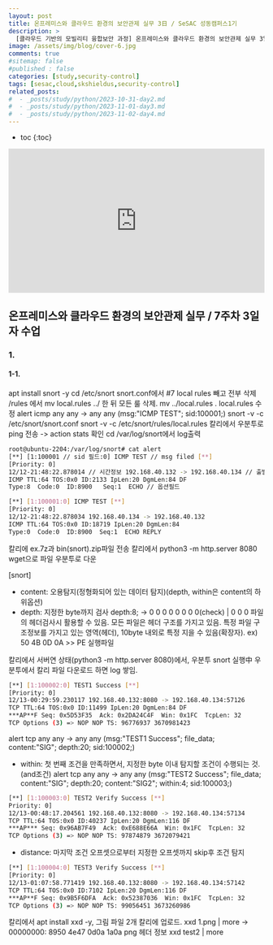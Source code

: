 ```yaml
---
layout: post
title: 온프레미스와 클라우드 환경의 보안관제 실무 3日 / SeSAC 성동캠퍼스1기
description: >
  [클라우드 기반의 모빌리티 융합보안 과정] 온프레미스와 클라우드 환경의 보안관제 실무 3일차 수업입니다. 
image: /assets/img/blog/cover-6.jpg
comments: true
#sitemap: false
#published : false
categories: [study,security-control]
tags: [sesac,cloud,skshieldus,security-control]
related_posts:
#  - _posts/study/python/2023-10-31-day2.md
#  - _posts/study/python/2023-11-01-day3.md
#  - _posts/study/python/2023-11-02-day4.md
---
```

* toc
{:toc}

<style>.embed-container { position: relative; padding-bottom: 56.25%; height: 0; overflow: hidden; max-width: 100%; } .embed-container iframe, .embed-container object, .embed-container embed { position: absolute; top: 0; left: 0; width: 100%; height: 100%; }</style><div class='embed-container'><iframe src='https://www.youtube.com/embed/' frameborder='0' allowfullscreen></iframe></div>

## 온프레미스와 클라우드 환경의 보안관제 실무 / 7주차 3일자 수업

### 1. 

#### 1-1. 





















apt install snort -y
cd /etc/snort
snort.conf에서 #7 local rules 빼고 전부 삭제
/rules 에서 mv local.rules ../ 한 뒤 모든 룰 삭제.
mv ../local.rules .
local.rules 수정
alert icmp any any -> any any (msg:"ICMP TEST"; sid:100001;)
snort -v -c /etc/snort/snort.conf
snort -v -c /etc/snort/rules/local.rules
칼리에서 우분투로 ping 전송 -> action stats 확인
cd /var/log/snort에서 log출력

```bash
root@ubuntu-2204:/var/log/snort# cat alert 
[**] [1:100001 // sid 필드:0] ICMP TEST // msg filed [**]
[Priority: 0]
12/12-21:48:22.878014 // 시간정보 192.168.40.132 -> 192.168.40.134 // 출발지 아이피와 목적지 아이피
ICMP TTL:64 TOS:0x0 ID:2133 IpLen:20 DgmLen:84 DF
Type:8  Code:0  ID:8900   Seq:1  ECHO // 옵션필드

[**] [1:100001:0] ICMP TEST [**]
[Priority: 0]
12/12-21:48:22.878034 192.168.40.134 -> 192.168.40.132
ICMP TTL:64 TOS:0x0 ID:18719 IpLen:20 DgmLen:84
Type:0  Code:0  ID:8900  Seq:1  ECHO REPLY
```

칼리에 ex.7z과 bin(snort).zip파일 전송
칼리에서 python3 -m http.server 8080
wget으로 파일 우분투로 다운

[snort]
- content: 오용탐지(정형화되어 있는 데이터 탐지)(depth, within은 content의 하위옵션)
- depth: 지정한 byte까지 검사
  depth:8; -> 0 0 0 0 0 0 0 0(check) | 0 0 0
  파일의 헤더검사시 활용할 수 있음. 모든 파일은 헤더 구조를 가지고 있음.
  특정 파일 구조정보를 가지고 있는 영역(헤더), 10byte 내외로 특정 지을 수 있음(확장자). ex) 50 4B 0D 0A >> PE 실행파일

칼리에서 서버연 상태(python3 -m http.server 8080)에서, 우분투 snort 실행中 우분투에서 칼리 파일 다운로드 하면 log 쌓임.
```bash
[**] [1:100002:0] TEST1 Success [**]
[Priority: 0]
12/13-00:29:59.230117 192.168.40.132:8080 -> 192.168.40.134:57126
TCP TTL:64 TOS:0x0 ID:11499 IpLen:20 DgmLen:84 DF
***AP**F Seq: 0x5D53F35  Ack: 0x2DA24C4F  Win: 0x1FC  TcpLen: 32
TCP Options (3) => NOP NOP TS: 96776937 3670981423
```

  alert tcp any any -> any any (msg:"TEST1 Success"; file_data; content:"SIG"; depth:20; sid:100002;)
- within: 첫 번째 조건을 만족하면서, 지정한 byte 이내 탐지할 조건이 수행되는 것.(and조건)
  alert tcp any any -> any any (msg:"TEST2 Success"; file_data; content:"SIG"; depth:20; content:"SIG2"; within:4; sid:100003;)

```bash
[**] [1:100003:0] TEST2 Verify Success [**]
Priority: 0]
12/13-00:48:17.204561 192.168.40.132:8080 -> 192.168.40.134:57134
TCP TTL:64 TOS:0x0 ID:40237 IpLen:20 DgmLen:116 DF
***AP*** Seq: 0x96AB7F49  Ack: 0xE688E66A  Win: 0x1FC  TcpLen: 32
TCP Options (3) => NOP NOP TS: 97874879 3672079421
```
- distance: 마지막 조건 오프셋으로부터 지정한 오프셋까지 skip후 조건 탐지

```bash
[**] [1:100004:0] TEST3 Verify Success [**]
[Priority: 0]
12/13-01:07:58.771419 192.168.40.132:8080 -> 192.168.40.134:57142
TCP TTL:64 TOS:0x0 ID:7102 IpLen:20 DgmLen:116 DF
***AP**F Seq: 0x9B5F6DFA  Ack: 0x52387036  Win: 0x1FC  TcpLen: 32
TCP Options (3) => NOP NOP TS: 99056451 3673260986
```


칼리에서 apt install xxd -y, 그림 파일 2개 칼리에 업로드.
xxd 1.png | more -> 00000000: 8950 4e47 0d0a 1a0a png 헤더 정보
xxd test2 | more 







